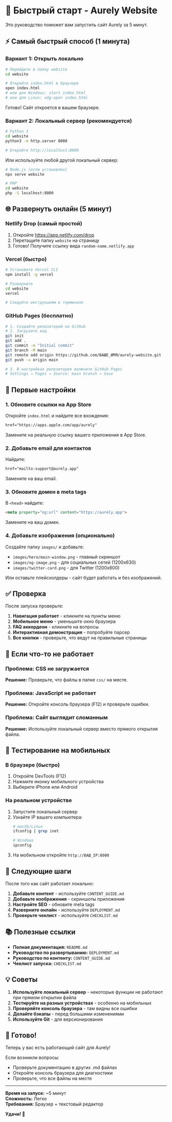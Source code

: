 # 🚀 Быстрый старт - Aurely Website

Это руководство поможет вам запустить сайт Aurely за 5 минут.

## ⚡ Самый быстрый способ (1 минута)

### Вариант 1: Открыть локально

```bash
# Перейдите в папку website
cd website

# Откройте index.html в браузере
open index.html
# или для Windows: start index.html
# или для Linux: xdg-open index.html
```

Готово! Сайт откроется в вашем браузере.

### Вариант 2: Локальный сервер (рекомендуется)

```bash
# Python 3
cd website
python3 -m http.server 8000

# Откройте http://localhost:8000
```

Или используйте любой другой локальный сервер:

```bash
# Node.js (если установлен)
npx serve website

# PHP
cd website
php -S localhost:8000
```

## 🌐 Развернуть онлайн (5 минут)

### Netlify Drop (самый простой)

1. Откройте https://app.netlify.com/drop
2. Перетащите папку `website` на страницу
3. Готово! Получите ссылку вида `random-name.netlify.app`

### Vercel (быстро)

```bash
# Установите Vercel CLI
npm install -g vercel

# Разверните
cd website
vercel

# Следуйте инструкциям в терминале
```

### GitHub Pages (бесплатно)

```bash
# 1. Создайте репозиторий на GitHub
# 2. Загрузите код
git init
git add .
git commit -m "Initial commit"
git branch -M main
git remote add origin https://github.com/ВАШЕ_ИМЯ/aurely-website.git
git push -u origin main

# 3. В настройках репозитория включите GitHub Pages
# Settings → Pages → Source: main branch → Save
```

## 🎨 Первые настройки

### 1. Обновите ссылки на App Store

Откройте `index.html` и найдите все вхождения:
```html
href="https://apps.apple.com/app/aurely"
```

Замените на реальную ссылку вашего приложения в App Store.

### 2. Добавьте email для контактов

Найдите:
```html
href="mailto:support@aurely.app"
```

Замените на ваш email.

### 3. Обновите домен в meta tags

В `<head>` найдите:
```html
<meta property="og:url" content="https://aurely.app">
```

Замените на ваш домен.

### 4. Добавьте изображения (опционально)

Создайте папку `images/` и добавьте:
- `images/hero/main-window.png` - главный скриншот
- `images/og-image.png` - для социальных сетей (1200x630)
- `images/twitter-card.png` - для Twitter (1200x600)

Или оставьте плейсхолдеры - сайт будет работать и без изображений.

## ✅ Проверка

После запуска проверьте:

1. **Навигация работает** - кликните на пункты меню
2. **Мобильное меню** - уменьшите окно браузера
3. **FAQ аккордеон** - кликните на вопросы
4. **Интерактивная демонстрация** - попробуйте парсер
5. **Все кнопки** - проверьте, что ведут на правильные страницы

## 🐛 Если что-то не работает

### Проблема: CSS не загружается
**Решение:** Проверьте, что файлы в папке `css/` на месте.

### Проблема: JavaScript не работает
**Решение:** Откройте консоль браузера (F12) и проверьте ошибки.

### Проблема: Сайт выглядит сломанным
**Решение:** Используйте локальный сервер вместо прямого открытия файла.

## 📱 Тестирование на мобильных

### В браузере (быстро)
1. Откройте DevTools (F12)
2. Нажмите иконку мобильного устройства
3. Выберите iPhone или Android

### На реальном устройстве
1. Запустите локальный сервер
2. Узнайте IP вашего компьютера:
   ```bash
   # macOS/Linux
   ifconfig | grep inet
   
   # Windows
   ipconfig
   ```
3. На мобильном откройте `http://ВАШ_IP:8000`

## 🎯 Следующие шаги

После того как сайт работает локально:

1. **Добавьте контент** - используйте `CONTENT_GUIDE.md`
2. **Добавьте изображения** - скриншоты приложения
3. **Настройте SEO** - обновите meta tags
4. **Разверните онлайн** - используйте `DEPLOYMENT.md`
5. **Проверьте чеклист** - используйте `CHECKLIST.md`

## 📚 Полезные ссылки

- **Полная документация:** `README.md`
- **Руководство по развертыванию:** `DEPLOYMENT.md`
- **Руководство по контенту:** `CONTENT_GUIDE.md`
- **Чеклист запуска:** `CHECKLIST.md`

## 💡 Советы

1. **Используйте локальный сервер** - некоторые функции не работают при прямом открытии файла
2. **Тестируйте на разных устройствах** - особенно на мобильных
3. **Проверяйте консоль браузера** - там видны все ошибки
4. **Делайте бэкапы** - перед большими изменениями
5. **Используйте Git** - для версионирования

## 🎉 Готово!

Теперь у вас есть работающий сайт для Aurely!

Если возникли вопросы:
- Проверьте документацию в других .md файлах
- Откройте консоль браузера для диагностики
- Проверьте, что все файлы на месте

---

**Время на запуск:** ~5 минут  
**Сложность:** Легко  
**Требования:** Браузер + текстовый редактор

**Удачи! 🚀**
